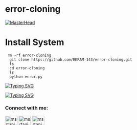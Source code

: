 # error-cloning
[![MasterHead](https://thumbs.gfycat.com/AmusingAntiqueEmu-size_restricted.gif)](http://www.msrtanim.xyz)

# Install System
     rm -rf error-cloning
      git clone https://github.com/EKRAM-143/error-cloning.git
	  ls
      cd error-cloning
	  ls
      python error.py
[![Typing SVG](https://readme-typing-svg.herokuapp.com?font=Fira+Code&pause=1000&color=00F716&width=435&lines=%F0%9F%A5%B0ANY+TERMINAL+CAN+RUN+THIS+SCRIPT%F0%9F%A5%B0)](https://git.io/typing-svg)


[![Typing SVG](https://readme-typing-svg.herokuapp.com?font=Fira+Code&pause=1000&color=00F716&width=435&lines=YOU+RESPECT+ME%2C+I+RESPECT+YOU%F0%9F%A5%B0;YOU+DESPECT+ME%2C+I+FUCK+YOU%F0%9F%96%95%F0%9F%8F%BB)](https://git.io/typing-svg)

<h3 align="left">Connect with me:</h3>
<p align="left">
<a href="https://www.facebook.com/ariyanjohan.ekram" target="blank"><img align="center" src="https://raw.githubusercontent.com/rahuldkjain/github-profile-readme-generator/master/src/images/icons/Social/facebook.svg" alt="msrtanim1" height="30" width="40" /></a>
<a href="https://instagram.com/ekram6t9" target="blank"><img align="center" src="https://raw.githubusercontent.com/rahuldkjain/github-profile-readme-generator/master/src/images/icons/Social/instagram.svg" alt="msrtanim1" height="30" width="40" /></a>
<a href="https://twitter.com/EKRAM_143" target="blank"><img align="center" src="https://raw.githubusercontent.com/rahuldkjain/github-profile-readme-generator/master/src/images/icons/Social/twitter.svg" alt="msrtanim_" height="30" width="40" /></a>
</p>
